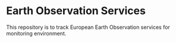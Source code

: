 # Earth Observation Services

This repository is to track European Earth Observation services for monitoring environment.

